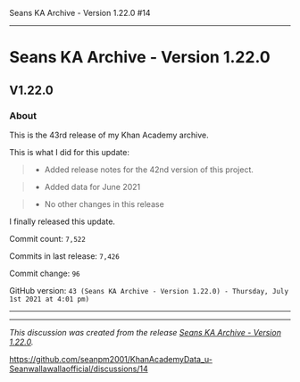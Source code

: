 Seans KA Archive - Version 1.22.0 #14 


***

# Seans KA Archive - Version 1.22.0

## V1.22.0

### About

This is the 43rd release of my Khan Academy archive.

This is what I did for this update:

> * Added release notes for the 42nd version of this project.

> * Added data for June 2021

> * No other changes in this release

I finally released this update.

Commit count: `7,522`

Commits in last release: `7,426`

Commit change: `96`

GitHub version: `43 (Seans KA Archive - Version 1.22.0) - Thursday, July 1st 2021 at 4:01 pm)`

***


<hr /><em>This discussion was created from the release <a href='https://github.com/seanpm2001/KhanAcademyData_u-Seanwallawallaofficial/releases/tag/V1.22.0'>Seans KA Archive - Version 1.22.0</a>.</em>

https://github.com/seanpm2001/KhanAcademyData_u-Seanwallawallaofficial/discussions/14

